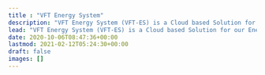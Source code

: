 ```yaml
---
title : "VFT Energy System"
description: "VFT Energy System (VFT-ES) is a Cloud based Solution for our Energy Storage Products."
lead: "VFT Energy System (VFT-ES) is a Cloud based Solution for our Energy Storage Products."
date: 2020-10-06T08:47:36+00:00
lastmod: 2021-02-12T05:24:30+00:00
draft: false
images: []
---
```

